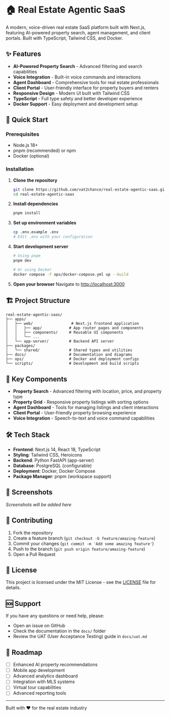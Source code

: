 # 🏠 Real Estate Agentic SaaS

A modern, voice-driven real estate SaaS platform built with Next.js, featuring AI-powered property search, agent management, and client portals. Built with TypeScript, Tailwind CSS, and Docker.

## ✨ Features

- **AI-Powered Property Search** - Advanced filtering and search capabilities
- **Voice Integration** - Built-in voice commands and interactions
- **Agent Dashboard** - Comprehensive tools for real estate professionals
- **Client Portal** - User-friendly interface for property buyers and renters
- **Responsive Design** - Modern UI built with Tailwind CSS
- **TypeScript** - Full type safety and better developer experience
- **Docker Support** - Easy deployment and development setup

## 🚀 Quick Start

### Prerequisites
- Node.js 18+ 
- pnpm (recommended) or npm
- Docker (optional)

### Installation

1. **Clone the repository**
   ```bash
   git clone https://github.com/vat2chance/real-estate-agentic-saas.git
   cd real-estate-agentic-saas
   ```

2. **Install dependencies**
   ```bash
   pnpm install
   ```

3. **Set up environment variables**
   ```bash
   cp .env.example .env
   # Edit .env with your configuration
   ```

4. **Start development server**
   ```bash
   # Using pnpm
   pnpm dev
   
   # Or using Docker
   docker compose -f ops/docker-compose.yml up --build
   ```

5. **Open your browser**
   Navigate to [http://localhost:3000](http://localhost:3000)

## 🏗️ Project Structure

```
real-estate-agentic-saas/
├── apps/
│   ├── web/                 # Next.js frontend application
│   │   ├── app/            # App router pages and components
│   │   ├── components/     # Reusable UI components
│   │   └── ...
│   └── app-server/         # Backend API server
├── packages/
│   └── shared/             # Shared types and utilities
├── docs/                   # Documentation and diagrams
├── ops/                    # Docker and deployment configs
└── scripts/                # Development and build scripts
```

## 🎯 Key Components

- **Property Search** - Advanced filtering with location, price, and property type
- **Property Grid** - Responsive property listings with sorting options
- **Agent Dashboard** - Tools for managing listings and client interactions
- **Client Portal** - User-friendly property browsing experience
- **Voice Integration** - Speech-to-text and voice command capabilities

## 🛠️ Tech Stack

- **Frontend**: Next.js 14, React 18, TypeScript
- **Styling**: Tailwind CSS, Heroicons
- **Backend**: Python FastAPI (app-server)
- **Database**: PostgreSQL (configurable)
- **Deployment**: Docker, Docker Compose
- **Package Manager**: pnpm (workspace support)

## 📱 Screenshots

*Screenshots will be added here*

## 🤝 Contributing

1. Fork the repository
2. Create a feature branch (`git checkout -b feature/amazing-feature`)
3. Commit your changes (`git commit -m 'Add some amazing feature'`)
4. Push to the branch (`git push origin feature/amazing-feature`)
5. Open a Pull Request

## 📄 License

This project is licensed under the MIT License - see the [LICENSE](LICENSE) file for details.

## 🆘 Support

If you have any questions or need help, please:
- Open an issue on GitHub
- Check the documentation in the `docs/` folder
- Review the UAT (User Acceptance Testing) guide in `docs/uat.md`

## 🚀 Roadmap

- [ ] Enhanced AI property recommendations
- [ ] Mobile app development
- [ ] Advanced analytics dashboard
- [ ] Integration with MLS systems
- [ ] Virtual tour capabilities
- [ ] Advanced reporting tools

---

Built with ❤️ for the real estate industry